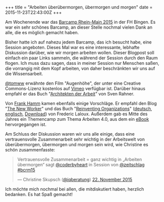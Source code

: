 +++
title = "Arbeiten überübermorgen, übermorgen und morgen"
date = 2015-11-23T22:43:00Z
+++

Am Wochenende war das [Barcamp Rhein-Main 2015](https://barcamp-rheinmain.de) in der FH Bingen. Es war ein sehr schönes Barcamp, an dieser Stelle nochmal vielen Dank an alle, die es möglich gemacht haben.

Bisher hatte ich auf nahezu jedem Barcamp, das ich besucht habe, eine Session angeboten. Dieses Mal war es eine interessante, lebhafte Diskussion darüber, wie wir morgen arbeiten wollen. Dieser Blogpost soll einfach ein paar Links sammeln, die während der Session durch den Raum flogen. Ich muss dazu sagen, dass in meiner Session nur Menschen saßen, die vorrangig mit dem Kopf arbeiten, von daher beschränkten wir uns auf die Wissensarbeit.

[@tomww](https://twitter.com/tomww) erwähnte den Film "Augenhöhe", der unter eine Creative Commons-Lizenz kostenlos auf [Vimeo](https://vimeo.com/118219210) verfügbar ist. Darüber hinaus empfahl er das Buch "[Architekten der Arbeit](http://www.amazon.de/Architekten-Arbeit-Positionen-Entwürfe-Kontroversen/dp/3896841564/)" von Sven Rahner. 

Von [Frank Hamm](https://twitter.com/fwhamm) kamen ebenfalls einige Vorschläge. Er empfahl den Blog "[The New Worker](http://www.the-new-worker.com)" und das Buch "[Reinventing Organizations](http://www.reinventingorganizations.com)" ([deutsch](http://www.amazon.de/Reinventing-Organizations-Gestaltung-sinnstiftender-Zusammenarbeit/dp/3800649136/), [englisch](http://www.amazon.de/Reinventing-Organizations-Creating-Inspired-Consciousness/dp/2960133501/), [Download](http://www.reinventingorganizations.com/pay-what-feels-right.html)) von Frederic Laloux. Außerdem gab es Mitte des Jahres ein Themencamp zum Thema Arbeiten 4.0, aus dem ein [eBook](http://www.arbeiten4punkt0.org/2015/11/das-ebook-zum-arbeiten40-barcamp-ist-fertig/) hervorgegangen ist.

Am Schluss der Diskussion waren wir uns alle einige, dass eine vertrauensvolle Zusammenarbeit sehr wichtig in der Arbeitswelt von überübermorgen, übermorgen und morgen sein wird, wie Christine es schön zusammenfasste:

> Vertrauensvolle Zusammenarbeit = ganz wichtig in „Arbeiten übermorgen“ sagt [@coderbyheart](https://twitter.com/coderbyheart) in Session von [@zeitschlag](https://twitter.com/zeitschlag) [#bcrm15](https://twitter.com/hashtag/bcrm15?src=hash)
>
> — Christine Skupsch ([@iqberatung](https://twitter.com/iqberatung/)) [22. November 2015](https://twitter.com/iqberatung/status/668364694458077184)

Ich möchte mich nochmal bei allen, die mitdiskutiert haben, herzlich bedanken. Es hat Spaß gemacht!

